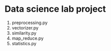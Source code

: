 # Data science lab project

1. preprocessing.py
2. vectorizer.py
3. similarity.py
4. map_reduce.py
5. statistics.py